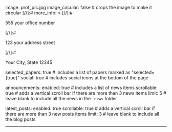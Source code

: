 image: prof_pic.jpg
image_circular: false # crops the image to make it circular
[//]:# more_info: >
[//]:# <p>555 your office number</p>
[//]:# <p>123 your address street</p>
[//]:# <p>Your City, State 12345</p>

selected_papers: true # includes a list of papers marked as "selected={true}"
social: true # includes social icons at the bottom of the page

announcements:
enabled: true # includes a list of news items
scrollable: true # adds a vertical scroll bar if there are more than 3 news items
limit: 5 # leave blank to include all the news in the `_news` folder

latest_posts:
enabled: true
scrollable: true # adds a vertical scroll bar if there are more than 3 new posts items
limit: 3 # leave blank to include all the blog posts

---
